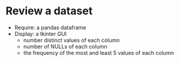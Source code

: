 # Review a dataset

- Require: a pandas dataframe
- Display: a tkinter GUI 
	- number distinct values of each column
	- number of NULLs of each column
	- the frequency of the most and least 5 values of each column 
